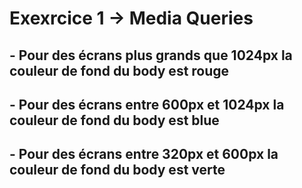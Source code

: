 # Exexrcice 1 -> Media Queries

## - Pour des écrans plus grands que 1024px la couleur de fond du body est rouge

## - Pour des écrans entre 600px et 1024px la couleur de fond du body est blue

## - Pour des écrans entre 320px et 600px la couleur de fond du body est verte
